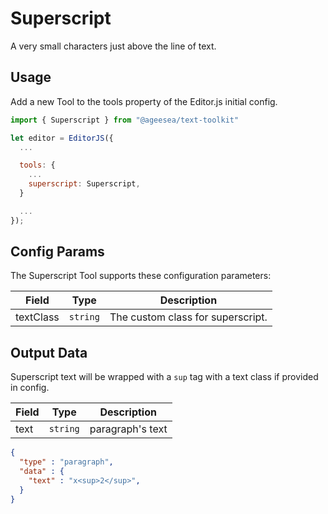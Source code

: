 # Superscript

A very small characters just above the line of text.

## Usage

Add a new Tool to the tools property of the Editor.js initial config.

```js
import { Superscript } from "@ageesea/text-toolkit"

let editor = EditorJS({
  ...

  tools: {
    ...
    superscript: Superscript,
  }

  ...
});
```

## Config Params

The Superscript Tool supports these configuration parameters:

| Field            | Type      | Description                                                                                                |
|------------------|-----------|------------------------------------------------------------------------------------------------------------|
| textClass      | `string`  | The custom class for superscript. |

## Output Data

Superscript text will be wrapped with a `sup` tag with a text class if provided in config.

| Field     | Type     | Description     |
|-----------|----------|-----------------|
| text      | `string` | paragraph's text |

```json
{
  "type" : "paragraph",
  "data" : {
    "text" : "x<sup>2</sup>",
  }
}
```